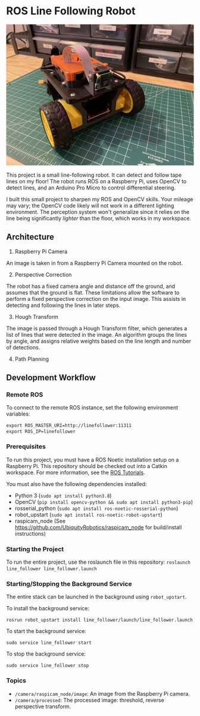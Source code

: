 # ROS Line Following Robot

![Line Follower Robot](/assets/images/robot-2.JPEG)

This project is a small line-following robot. It can detect and follow tape lines on my floor! 
The robot runs ROS on a Raspberry Pi, uses OpenCV to detect lines, and an Arduino Pro Micro to control
differential steering.

I built this small project to sharpen my ROS and OpenCV skills. Your mileage may vary; the OpenCV code
likely will not work in a different lighting environment. The perception system won't generalize since it relies on the line being significantly _lighter_ than the floor, which works in my workspace.

## Architecture

1. Raspberry Pi Camera

An image is taken in from a Raspberry Pi Camera mounted on the robot.

2. Perspective Correction

The robot has a fixed camera angle and distance off the ground, and assumes
that the ground is flat. These limitations allow the software to perform a 
fixed perspective correction on the input image. This assists in detecting and following the lines in later steps.

3. Hough Transform

The image is passed through a Hough Transform filter, which generates a list of lines that were detected in the image. An algorithm groups the lines by angle, and
assigns relative weights based on the line length and number of detections.

4. Path Planning



## Development Workflow

### Remote ROS

To connect to the remote ROS instance, set the following environment variables:
```
export ROS_MASTER_URI=http://linefollower:11311
export ROS_IP=linefollower
```

### Prerequisites
To run this project, you must have a ROS Noetic installation setup on a Raspberry Pi. This repository should be checked out into a Catkin workspace. For more information, see the [ROS Tutorials](http://wiki.ros.org/ROS/Tutorials).

You must also have the following dependencies installed: 
- Python 3 (`sudo apt install python3.8`)
- OpenCV (`pip install opencv-python && sudo apt install python3-pip`)
- rosserial_python (`sudo apt install ros-noetic-rosserial-python`)
- robot_upstart (`sudo apt install ros-noetic-robot-upstart`)
- raspicam_node (See https://github.com/UbiquityRobotics/raspicam_node for build/install instructions)

### Starting the Project
To run the entire project, use the roslaunch file in this repository:
`roslaunch line_follower line_follower.launch`

### Starting/Stopping the Background Service

The entire stack can be launched in the background using `robot_upstart`.

To install the background service:
```
rosrun robot_upstart install line_follower/launch/line_follower.launch
```

To start the background service:
```
sudo service line_follower start
```

To stop the background service:
```
sudo service line_follower stop
```

### Topics

- `/camera/raspicam_node/image`: An image from the Raspberry Pi camera.
- `/camera/processed`: The processed image: threshold, reverse perspective transform.